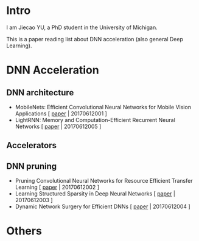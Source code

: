 # Intro

I am Jiecao YU, a PhD student in the University of Michigan.

This is a paper reading list about DNN acceleration (also general Deep Learning).


# DNN Acceleration
## DNN architecture
- MobileNets: Efficient Convolutional Neural Networks for Mobile Vision Applications
[ [paper](https://arxiv.org/pdf/1704.04861.pdf) | 20170612001 ]
- LightRNN: Memory and Computation-Efficient Recurrent Neural Networks
[ [paper](https://arxiv.org/pdf/1610.09893.pdf) | 20170612005 ]

## Accelerators

## DNN pruning
- Pruning Convolutional Neural Networks for Resource Efficient Transfer Learning
[ [paper](https://arxiv.org/pdf/1611.06440.pdf) | 20170612002 ]
- Learning Structured Sparsity in Deep Neural Networks
[ [paper](https://arxiv.org/pdf/1608.03665.pdf) | 20170612003 ]
- Dynamic Network Surgery for Efficient DNNs
[ [paper](https://arxiv.org/pdf/1608.04493.pdf) | 20170612004 ]



# Others
